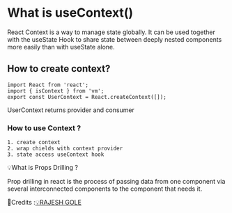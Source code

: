 #  What is useContext()

React Context is a way to manage state globally. It can be used together with the useState Hook to share state between deeply nested components more easily than with useState alone.

## How to create context?
```
import React from 'react';
import { isContext } from 'vm';
export const UserContext = React.createContext([]);
```
UserContext returns provider and consumer

### How to use Context ?
```
1. create context
2. wrap chields with context provider
3. state access useContext hook
```

💡What is Props Drilling ?

Prop drilling in react is the process of passing data from one component via several interconnected components to the component that needs it.









🔴Credits :[💡RAJESH GOLE](https://www.youtube.com/@InputOutputCampus/)
